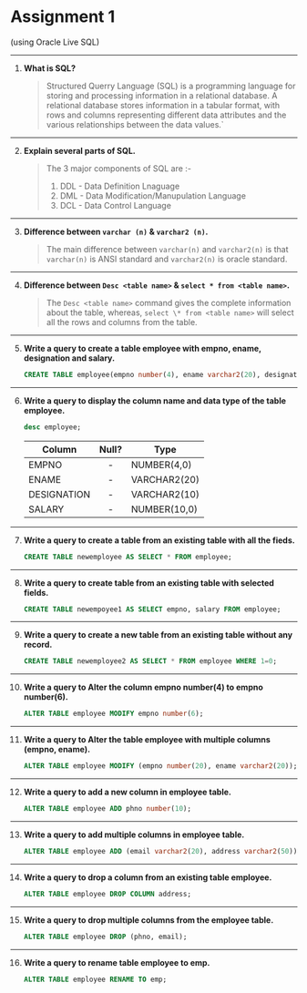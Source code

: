 # Assignment 1

(using Oracle Live SQL)

---

1. **What is SQL?**

   > Structured Querry Language (SQL) is a programming language for storing and processing information in a relational database. A relational database stores information in a tabular format, with rows and columns representing different data attributes and the various relationships between the data values.`

---

2. **Explain several parts of SQL.**

   > The 3 major components of SQL are :-
   >
   > 1. DDL - Data Definition Lnaguage
   > 2. DML - Data Modification/Manupulation Language
   > 3. DCL - Data Control Language

---

3. **Difference between `varchar (n)` & `varchar2 (n)`.**

   > The main difference between `varchar(n)` and `varchar2(n)` is that `varchar(n)` is ANSI standard and `varchar2(n)` is oracle standard.

---

4. **Difference between `Desc <table name>` & `select * from <table name>`.**

   > The `Desc <table name>` command gives the complete information about the table, whereas, `select \* from <table name>` will select all the rows and columns from the table.

---

5. **Write a query to create a table employee with empno, ename, designation and salary.**

   ```sql
   CREATE TABLE employee(empno number(4), ename varchar2(20), designation varchar2(10), salary number(10));
   ```

---

6. **Write a query to display the column name and data type of the table employee.**

   ```sql
   desc employee;
   ```

   | Column      | Null? | Type         |
   | ----------- | :---: | ------------ |
   | EMPNO       |   -   | NUMBER(4,0)  |
   | ENAME       |   -   | VARCHAR2(20) |
   | DESIGNATION |   -   | VARCHAR2(10) |
   | SALARY      |   -   | NUMBER(10,0) |

---

7. **Write a query to create a table from an existing table with all the fieds.**

   ```sql
   CREATE TABLE newemployee AS SELECT * FROM employee;
   ```

---

8. **Write a query to create table from an existing table with selected fields.**

   ```sql
   CREATE TABLE newempoyee1 AS SELECT empno, salary FROM employee;
   ```

---

9. **Write a query to create a new table from an existing table without any record.**

   ```sql
   CREATE TABLE newemployee2 AS SELECT * FROM employee WHERE 1=0;
   ```

---

10. **Write a query to Alter the column empno number(4) to empno number(6).**

    ```sql
    ALTER TABLE employee MODIFY empno number(6);
    ```

---

11. **Write a query to Alter the table employee with multiple columns (empno, ename).**

    ```sql
    ALTER TABLE employee MODIFY (empno number(20), ename varchar2(20));
    ```

---

12. **Write a query to add a new column in employee table.**

    ```sql
    ALTER TABLE employee ADD phno number(10);
    ```

---

13. **Write a query to add multiple columns in employee table.**

    ```sql
    ALTER TABLE employee ADD (email varchar2(20), address varchar2(50));
    ```

---

14. **Write a query to drop a column from an existing table employee.**

    ```sql
    ALTER TABLE employee DROP COLUMN address;
    ```

---

15. **Write a query to drop multiple columns from the employee table.**

    ```sql
    ALTER TABLE employee DROP (phno, email);
    ```

---

16. **Write a query to rename table employee to emp.**

    ```sql
    ALTER TABLE employee RENAME TO emp;
    ```
